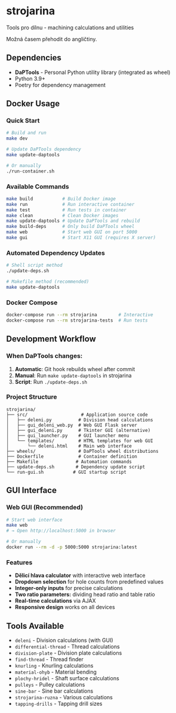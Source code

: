 # strojarina
Tools pro dílnu - machining calculations and utilities

Možná časem přehodit do angličtiny.

## Dependencies
- **DaPTools** - Personal Python utility library (integrated as wheel)
- Python 3.9+
- Poetry for dependency management

## Docker Usage

### Quick Start
```bash
# Build and run
make dev

# Update DaPTools dependency
make update-daptools

# Or manually
./run-container.sh
```

### Available Commands
```bash
make build           # Build Docker image
make run             # Run interactive container
make test            # Run tests in container
make clean           # Clean Docker images
make update-daptools # Update DaPTools and rebuild
make build-deps      # Only build DaPTools wheel
make web             # Start web GUI on port 5000
make gui             # Start X11 GUI (requires X server)
```

### Automated Dependency Updates
```bash
# Shell script method
./update-deps.sh

# Makefile method (recommended)
make update-daptools
```

### Docker Compose
```bash
docker-compose run --rm strojarina        # Interactive
docker-compose run --rm strojarina-tests  # Run tests
```

## Development Workflow

### When DaPTools changes:
1. **Automatic**: Git hook rebuilds wheel after commit
2. **Manual**: Run `make update-daptools` in strojarina
3. **Script**: Run `./update-deps.sh`

### Project Structure
```
strojarina/
├── src/                    # Application source code
│   ├── deleni.py          # Division head calculations
│   ├── gui_deleni_web.py  # Web GUI Flask server
│   ├── gui_deleni.py      # Tkinter GUI (alternative)
│   ├── gui_launcher.py    # GUI launcher menu
│   └── templates/         # HTML templates for web GUI
│       └── deleni.html    # Main web interface
├── wheels/                # DaPTools wheel distributions
├── Dockerfile             # Container definition
├── Makefile              # Automation commands
├── update-deps.sh        # Dependency update script
└── run-gui.sh           # GUI startup script
```

## GUI Interface

### Web GUI (Recommended)
```bash
# Start web interface
make web
# → Open http://localhost:5000 in browser

# Or manually
docker run --rm -d -p 5000:5000 strojarina:latest
```

### Features
- **Dělicí hlava calculator** with interactive web interface
- **Dropdown selection** for hole counts from predefined values
- **Integer-only inputs** for precise calculations
- **Two ratio parameters:** dividing head ratio and table ratio
- **Real-time calculations** via AJAX
- **Responsive design** works on all devices

## Tools Available
- `deleni` - Division calculations (with GUI)
- `differential-thread` - Thread calculations
- `division-plate` - Division plate calculations
- `find-thread` - Thread finder
- `knurling` - Knurling calculations
- `material-ohyb` - Material bending
- `plochy-hridel` - Shaft surface calculations
- `pulleys` - Pulley calculations
- `sine-bar` - Sine bar calculations
- `strojarina-ruzna` - Various calculations
- `tapping-drills` - Tapping drill sizes